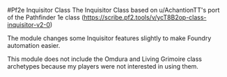 #Pf2e Inquisitor Class
The Inquisitor Class based on u/AchantionTT's port of the Pathfinder 1e class
(https://scribe.pf2.tools/v/ycT8B2op-class-inquisitor-v2-0)

The module changes some Inquisitor features slightly to make Foundry automation easier.

This module does not include the Omdura and Living Grimoire class archetypes because my players were not interested in using them.

